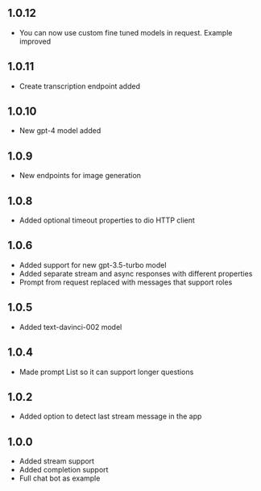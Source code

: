 ## 1.0.12

* You can now use custom fine tuned models in request. Example improved

## 1.0.11

* Create transcription endpoint added

## 1.0.10

* New gpt-4 model added

## 1.0.9

* New endpoints for image generation

## 1.0.8

* Added optional timeout properties to dio HTTP client

## 1.0.6

* Added support for new gpt-3.5-turbo model
* Added separate stream and async responses with different properties
* Prompt from request replaced with messages that support roles

## 1.0.5

* Added text-davinci-002 model

## 1.0.4

* Made prompt List<String> so it can support longer questions

## 1.0.2

* Added option to detect last stream message in the app

## 1.0.0

* Added stream support
* Added completion support
* Full chat bot as example


